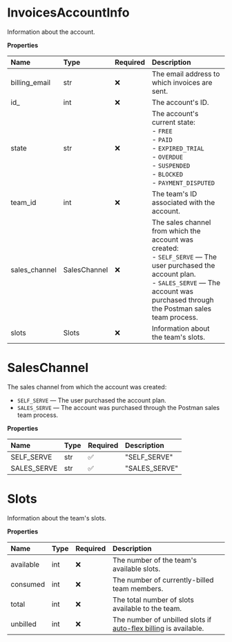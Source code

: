 # InvoicesAccountInfo

Information about the account.

**Properties**

| Name          | Type         | Required | Description                                                                                                                                                                                               |
| :------------ | :----------- | :------- | :-------------------------------------------------------------------------------------------------------------------------------------------------------------------------------------------------------- |
| billing_email | str          | ❌       | The email address to which invoices are sent.                                                                                                                                                             |
| id\_          | int          | ❌       | The account's ID.                                                                                                                                                                                         |
| state         | str          | ❌       | The account's current state:<br>- `FREE`<br>- `PAID`<br>- `EXPIRED_TRIAL`<br>- `OVERDUE`<br>- `SUSPENDED`<br>- `BLOCKED`<br>- `PAYMENT_DISPUTED`<br>                                                      |
| team_id       | int          | ❌       | The team's ID associated with the account.                                                                                                                                                                |
| sales_channel | SalesChannel | ❌       | The sales channel from which the account was created:<br>- `SELF_SERVE` — The user purchased the account plan.<br>- `SALES_SERVE` — The account was purchased through the Postman sales team process.<br> |
| slots         | Slots        | ❌       | Information about the team's slots.                                                                                                                                                                       |

# SalesChannel

The sales channel from which the account was created:

- `SELF_SERVE` — The user purchased the account plan.
- `SALES_SERVE` — The account was purchased through the Postman sales team process.

**Properties**

| Name        | Type | Required | Description   |
| :---------- | :--- | :------- | :------------ |
| SELF_SERVE  | str  | ✅       | "SELF_SERVE"  |
| SALES_SERVE | str  | ✅       | "SALES_SERVE" |

# Slots

Information about the team's slots.

**Properties**

| Name      | Type | Required | Description                                                                                                       |
| :-------- | :--- | :------- | :---------------------------------------------------------------------------------------------------------------- |
| available | int  | ❌       | The number of the team's available slots.                                                                         |
| consumed  | int  | ❌       | The number of currently-billed team members.                                                                      |
| total     | int  | ❌       | The total number of slots available to the team.                                                                  |
| unbilled  | int  | ❌       | The number of unbilled slots if [auto-flex billing](https://learning.postman.com/auto-flex-policy/) is available. |

<!-- This file was generated by liblab | https://liblab.com/ -->

